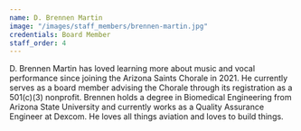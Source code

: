 ```yaml
---
name: D. Brennen Martin
image: "/images/staff_members/brennen-martin.jpg"
credentials: Board Member
staff_order: 4
---
```


D. Brennen Martin has loved learning more about music and vocal performance since
joining the Arizona Saints Chorale in 2021. He currently serves as a board
member advising the Chorale through its registration as a 501(c)(3) nonprofit.
Brennen holds a degree in Biomedical Engineering from Arizona State University
and currently works as a Quality Assurance Engineer at Dexcom. He loves all
things aviation and loves to build things.
